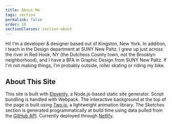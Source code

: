 ```yaml
---
title: About Me
tags: section
permalink: false
order: 10
sectionClasses: section-about
---
```


Hi! I'm a developer & designer based out of Kingston, New York. In
addition, I teach in the Design department at SUNY New Paltz. I grew
up just across the river in Red&nbsp;Hook, NY (the Dutchess County
town, not the Brooklyn neighborhood), and I have a BFA in
Graphic&nbsp;Design from SUNY New Paltz. If I'm not making things,
I'm probably outside, roller skating or riding my bike.

## About This Site

This site is built with [Eleventy](https://www.11ty.dev/), a Node.js-based static site generator. Script bundling is handled with Webpack. The interactive background at the top of the page is built using [Two.js](https://two.js.org/), a lightweight animation library. The _Sketches_ section is generated programmatically at build time using data pulled from the [GitHub API](https://docs.github.com/en/rest). Currently deployed through [Netlify](https://www.netlify.com/).
